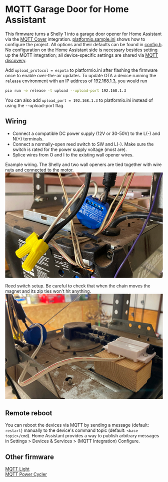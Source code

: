 # MQTT Garage Door for Home Assistant

This firmware turns a Shelly 1 into a garage door opener for Home Assistant via the [MQTT Cover](https://www.home-assistant.io/integrations/cover.mqtt/) integration. [platformio.sample.ini](platformio.sample.ini) shows how to configure the project. All options and their defaults can be found in [config.h](include/config.h). No configuration on the Home Assistant side is necessary besides setting up the MQTT integration; all device-specific settings are shared via [MQTT discovery](https://www.home-assistant.io/docs/mqtt/discovery).

Add `upload_protocol = espota` to platformio.ini after flashing the firmware once to enable over-the-air updates. To update OTA a device running the `release` environment with an IP address of 192.168.1.3, you would run

```bash
pio run -e release -t upload --upload-port 192.168.1.3
```

You can also add `upload_port = 192.168.1.3` to platformio.ini instead of using the --upload-port flag.

## Wiring

* Connect a compatible DC power supply (12V or 30-50V) to the L(-) and N(+) terminals.
* Connect a normally-open reed switch to SW and L(-). Make sure the switch is rated for the power supply voltage (most are).
* Splice wires from O and I to the existing wall opener wires.

Example wiring. The Shelly and two wall openers are tied together with wire nuts and connected to the motor. \
![Closeup of Shelly wiring](doc/opener1.jpg)

Reed switch setup. Be careful to check that when the chain moves the magnet and its zip ties won't hit anything. \
![Closeup of reed switch](doc/opener2.jpg)

## Remote reboot

You can reboot the devices via MQTT by sending a message (default: `restart`) manually to the device's command topic (default: `<base topic>/cmd`). Home Assistant provides a way to publish arbitrary messages in Settings > Devices & Services > (MQTT Integration) Configure.

## Other firmware

[MQTT Light](https://github.com/thedanbob/mqtt_light) \
[MQTT Power Cycler](https://github.com/thedanbob/mqtt_power_cycle)
